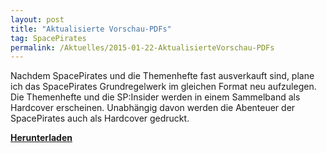 ```yaml
---
layout: post
title: "Aktualisierte Vorschau-PDFs"
tag: SpacePirates
permalink: /Aktuelles/2015-01-22-AktualisierteVorschau-PDFs
---
```


Nachdem SpacePirates und die Themenhefte fast ausverkauft sind, plane ich das SpacePirates Grundregelwerk im gleichen Format neu aufzulegen. Die Themenhefte und die SP:Insider werden in einem Sammelband als Hardcover erscheinen. Unabhängig davon werden die Abenteuer der SpacePirates auch als Hardcover gedruckt.

**[Herunterladen](https://spacepirates.jcgames.de/Publikationen/)**
